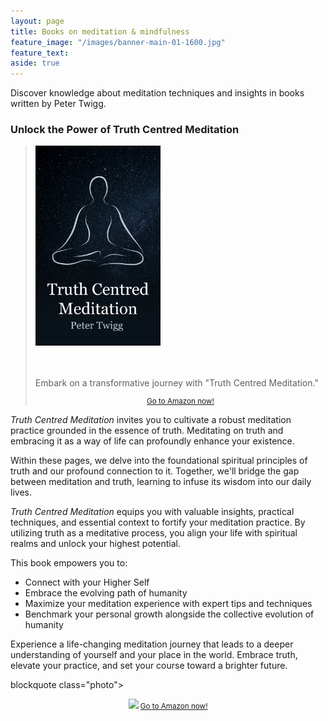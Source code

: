```yaml
---
layout: page
title: Books on meditation & mindfulness
feature_image: "/images/banner-main-01-1600.jpg"
feature_text: 
aside: true 
---
```


Discover knowledge about meditation techniques and insights in books written by Peter Twigg.

### Unlock the Power of Truth Centred Meditation 

<blockquote class="photo">
	<img src="/images/book-cover-truth-centred-meditation.jpg" width="200">
	<br>
	<br>
	<br>
	<p>Embark on a transformative journey with "Truth Centred Meditation."</p>
	<footer><small><center><a href="https://amzn.to/3RGcAW5">Go to Amazon now!</a></center></small></footer>
</blockquote>

*Truth Centred Meditation* invites you to cultivate a robust meditation practice grounded in the essence of truth. Meditating on truth and embracing it as a way of life can profoundly enhance your existence.

Within these pages, we delve into the foundational spiritual principles of truth and our profound connection to it. Together, we'll bridge the gap between meditation and truth, learning to infuse its wisdom into our daily lives.

*Truth Centred Meditation* equips you with valuable insights, practical techniques, and essential context to fortify your meditation practice. 
By utilizing truth as a meditative process, you align your life with spiritual realms and unlock your highest potential. 

This book empowers you to: 

* Connect with your Higher Self
* Embrace the evolving path of humanity
* Maximize your meditation experience with expert tips and techniques
* Benchmark your personal growth alongside the collective evolution of humanity

Experience a life-changing meditation journey that leads to a deeper understanding of yourself and your place in the world. Embrace truth, elevate your practice, and set your course toward a brighter future.

blockquote class="photo">
	<footer><small><center><img src="/images/book-cover-truth-centred-meditation2.jpg" >
	<a href="https://amzn.to/3RGcAW5">Go to Amazon now!</a></center></small></footer>
</blockquote>
